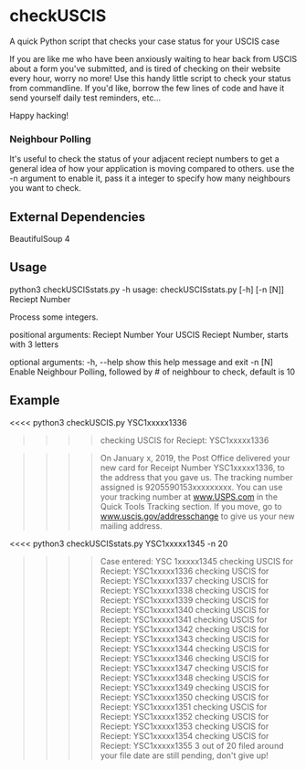 # checkUSCIS
A quick Python script that checks your case status for your USCIS case

If you are like me who have been anxiously waiting to hear back from USCIS about a form you've submitted, and is tired of checking on their website every hour, worry no more! Use this handy little script to check your status from commandline. If you'd like, borrow the few lines of code and have it send yourself daily test reminders, etc... 

Happy hacking!

### Neighbour Polling
It's useful to check the status of your adjacent reciept numbers to get a general idea of how your application is moving compared to others. use the -n argument to enable it, pass it a integer to specify how many neighbours you want to check.

## External Dependencies
BeautifulSoup 4

## Usage
python3 checkUSCISstats.py -h
usage: checkUSCISstats.py [-h] [-n [N]] Reciept Number

Process some integers.

positional arguments:
  Reciept Number  Your USCIS Reciept Number, starts with 3 letters

optional arguments:
  -h, --help      show this help message and exit
  -n [N]          Enable Neighbour Polling, followed by # of neighbour to
                  check, default is 10


## Example 
<<<< python3 checkUSCIS.py YSC1xxxxx1336

>>>> checking USCIS for Reciept: YSC1xxxxx1336

>>>> On January x, 2019, the Post Office delivered your new card for Receipt Number YSC1xxxxx1336, to the address that you gave us.  The tracking number assigned is 9205590153xxxxxxxxx.  You can use your tracking number at www.USPS.com in the Quick Tools Tracking section.  If you move, go to www.uscis.gov/addresschange to give us your new mailing address.

<<<< python3 checkUSCISstats.py YSC1xxxxx1345 -n 20
>>>> Case entered: YSC 1xxxxx1345
>>>> checking USCIS for Reciept: YSC1xxxxx1336
>>>> checking USCIS for Reciept: YSC1xxxxx1337
>>>> checking USCIS for Reciept: YSC1xxxxx1338
>>>> checking USCIS for Reciept: YSC1xxxxx1339
>>>> checking USCIS for Reciept: YSC1xxxxx1340
>>>> checking USCIS for Reciept: YSC1xxxxx1341
>>>> checking USCIS for Reciept: YSC1xxxxx1342
>>>> checking USCIS for Reciept: YSC1xxxxx1343
>>>> checking USCIS for Reciept: YSC1xxxxx1344
>>>> checking USCIS for Reciept: YSC1xxxxx1346
>>>> checking USCIS for Reciept: YSC1xxxxx1347
>>>> checking USCIS for Reciept: YSC1xxxxx1348
>>>> checking USCIS for Reciept: YSC1xxxxx1349
>>>> checking USCIS for Reciept: YSC1xxxxx1350
>>>> checking USCIS for Reciept: YSC1xxxxx1351
>>>> checking USCIS for Reciept: YSC1xxxxx1352
>>>> checking USCIS for Reciept: YSC1xxxxx1353
>>>> checking USCIS for Reciept: YSC1xxxxx1354
>>>> checking USCIS for Reciept: YSC1xxxxx1355
>>>> 3 out of 20 filed around your file date are still pending, don't give up!
